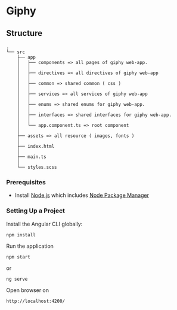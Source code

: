 # Giphy

## Structure

```
.
└── src
    ├── app
    │   ├── components => all pages of giphy web-app.
    │   │
    │   ├── directives => all directives of giphy web-app
    │   │
    │   ├── common => shared common ( css )
    │   │
    │   ├── services => all services of giphy web-app
    │   │
    │   ├── enums => shared enums for giphy web-app.
    │   │
    │   ├── interfaces => shared interfaces for giphy web-app.
    │   │
    │   └── app.component.ts => root component
    │
    ├── assets => all resource ( images, fonts )
    │
    ├── index.html
    │
    ├── main.ts
    │
    └── styles.scss

```

### Prerequisites

- Install [Node.js](https://nodejs.org/en/) which includes [Node Package Manager](https://www.npmjs.com/get-npm)

### Setting Up a Project

Install the Angular CLI globally:

```
npm install
```

Run the application

```
npm start
```

or

```
ng serve
```

Open browser on

```
http://localhost:4200/
```
